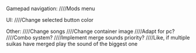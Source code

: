 ﻿Gamepad navigation:
////Mods menu

UI:
////Change selected button color

Other:
////Change songs
////Change container image
////Adapt for pc?
////Combo system?
////Implement merge sounds priority?
////Like, if multiple suikas have merged play the sound of the biggest one